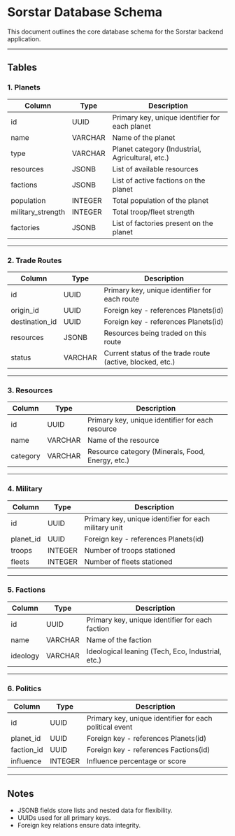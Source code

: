 
# Sorstar Database Schema

This document outlines the core database schema for the Sorstar backend application.

---

## Tables

### 1. Planets

| Column            | Type        | Description                                  |
|-------------------|------------|----------------------------------------------|
| id                | UUID       | Primary key, unique identifier for each planet |
| name              | VARCHAR    | Name of the planet                          |
| type              | VARCHAR    | Planet category (Industrial, Agricultural, etc.) |
| resources         | JSONB      | List of available resources                 |
| factions          | JSONB      | List of active factions on the planet        |
| population        | INTEGER    | Total population of the planet               |
| military_strength | INTEGER    | Total troop/fleet strength                  |
| factories         | JSONB      | List of factories present on the planet      |

---

### 2. Trade Routes

| Column         | Type    | Description                                      |
|---------------|--------|--------------------------------------------------|
| id            | UUID   | Primary key, unique identifier for each route    |
| origin_id     | UUID   | Foreign key - references Planets(id)             |
| destination_id| UUID   | Foreign key - references Planets(id)             |
| resources     | JSONB  | Resources being traded on this route             |
| status        | VARCHAR| Current status of the trade route (active, blocked, etc.) |

---

### 3. Resources

| Column      | Type    | Description                                |
|------------|--------|--------------------------------------------|
| id         | UUID   | Primary key, unique identifier for each resource |
| name       | VARCHAR| Name of the resource                        |
| category   | VARCHAR| Resource category (Minerals, Food, Energy, etc.) |

---

### 4. Military

| Column      | Type    | Description                                  |
|------------|--------|----------------------------------------------|
| id         | UUID   | Primary key, unique identifier for each military unit |
| planet_id  | UUID   | Foreign key - references Planets(id)         |
| troops     | INTEGER| Number of troops stationed                   |
| fleets     | INTEGER| Number of fleets stationed                   |

---

### 5. Factions

| Column      | Type    | Description                          |
|------------|--------|--------------------------------------|
| id         | UUID   | Primary key, unique identifier for each faction |
| name       | VARCHAR| Name of the faction                  |
| ideology   | VARCHAR| Ideological leaning (Tech, Eco, Industrial, etc.) |

---

### 6. Politics

| Column      | Type    | Description                          |
|------------|--------|--------------------------------------|
| id         | UUID   | Primary key, unique identifier for each political event |
| planet_id  | UUID   | Foreign key - references Planets(id) |
| faction_id | UUID   | Foreign key - references Factions(id) |
| influence  | INTEGER| Influence percentage or score        |

---

## Notes
- JSONB fields store lists and nested data for flexibility.
- UUIDs used for all primary keys.
- Foreign key relations ensure data integrity.
